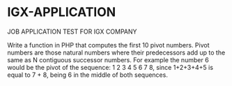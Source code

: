# IGX-APPLICATION
JOB APPLICATION TEST FOR IGX COMPANY

Write a function in PHP that computes the first 10 pivot numbers. Pivot numbers are those natural numbers where their predecessors add up to the same as N contiguous successor numbers.
For example the number 6 would be the pivot of the sequence: 1 2 3 4 5 6 7 8, since 1+2+3+4+5 is equal to 7 + 8, being 6 in the middle of both sequences.
